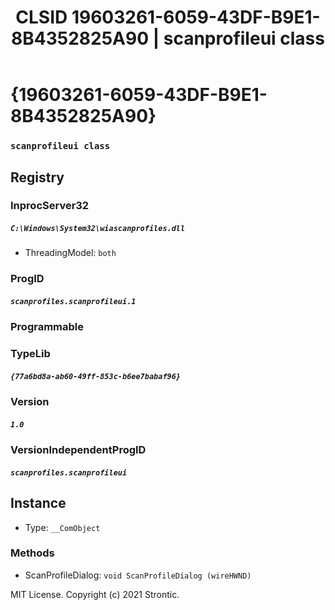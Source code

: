 ﻿---
title: "CLSID 19603261-6059-43DF-B9E1-8B4352825A90 | scanprofileui class"
excerpt: What is COM-Object CLSID 19603261-6059-43DF-B9E1-8B4352825A90?
---

# {19603261-6059-43DF-B9E1-8B4352825A90}

### `scanprofileui class`

## Registry


### InprocServer32

##### `C:\Windows\System32\wiascanprofiles.dll`
* ThreadingModel: `both`

### ProgID

##### `scanprofiles.scanprofileui.1`

### Programmable


### TypeLib

##### `{77a6bd8a-ab60-49ff-853c-b6ee7babaf96}`

### Version

##### `1.0`

### VersionIndependentProgID

##### `scanprofiles.scanprofileui`

## Instance

* Type: `__ComObject`

### Methods

* ScanProfileDialog: `void ScanProfileDialog (wireHWND)`

MIT License. Copyright (c) 2021 Strontic.


